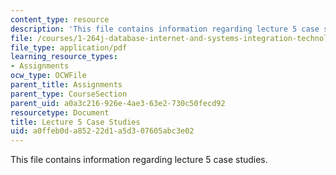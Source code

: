 ```yaml
---
content_type: resource
description: 'This file contains information regarding lecture 5 case studies. '
file: /courses/1-264j-database-internet-and-systems-integration-technologies-fall-2013/a0ffeb0da85222d1a5d307605abc3e02_MIT1_264JF13_L5_case.pdf
file_type: application/pdf
learning_resource_types:
- Assignments
ocw_type: OCWFile
parent_title: Assignments
parent_type: CourseSection
parent_uid: a0a3c216-926e-4ae3-63e2-730c50fecd92
resourcetype: Document
title: Lecture 5 Case Studies
uid: a0ffeb0d-a852-22d1-a5d3-07605abc3e02
---
```

This file contains information regarding lecture 5 case studies. 


